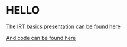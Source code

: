 # HELLO

[The IRT basics presentation can be found here](https://stenhaug.github.io/irt-basics/irt-basics.html)

[And code can be found here](https://github.com/stenhaug/irt-basics/blob/master/irt-basics.Rmd)